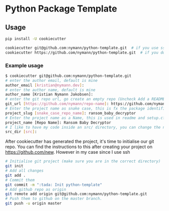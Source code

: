 # Python Package Template

## Usage

```sh
pip install -U cookiecutter

cookiecutter git@github.com:nymann/python-template.git  # if you use ssh
cookiecutter https://github.com/nymann/python-template.git  # if you don't use ssh
```

### Example usage

```sh
$ cookiecutter git@github.com:nymann/python-template.git
# enter the author email, default is mine
author_email [kristian@nymann.dev]:
# enter the author name, default is mine
author_name [Kristian Nymann Jakobsen]:
# enter the git repo url, go create an empty repo (Uncheck Add a README file) and don't add any gitignore or license.
git_url [https://github.com/nymann/repo-name]: https://github.com/nymann/ransom-baby-decryptor
# Enter the project name as snake case, this is fx the package identifier in imports
project_slug [snake_case_repo_name]: ransom_baby_decryptor
# Enter the project name as a Name, this is used in readme and setup.cfg
project_name [Repo Name]: Ransom Baby Decryptor
# I like to have my code inside an src/ directory, you can change the name of this here.
src_dir [src]:
```

After cookiecutter has generated the project, it's time to initialise our git repo.
You can find the instructions to this after creating your project on <https://github.com/new>. However in my case since I use ssh

```sh
# Initialise git project (make sure you are in the correct directory)
git init
# Add all changes
git add .
# Commit them
git commit -m ":tada: Init python-template"
# Add github repo as origin
git remote add origin git@github.com:nymann/python-template.git
# Push them to github on the master branch.
git push -u origin master
```
